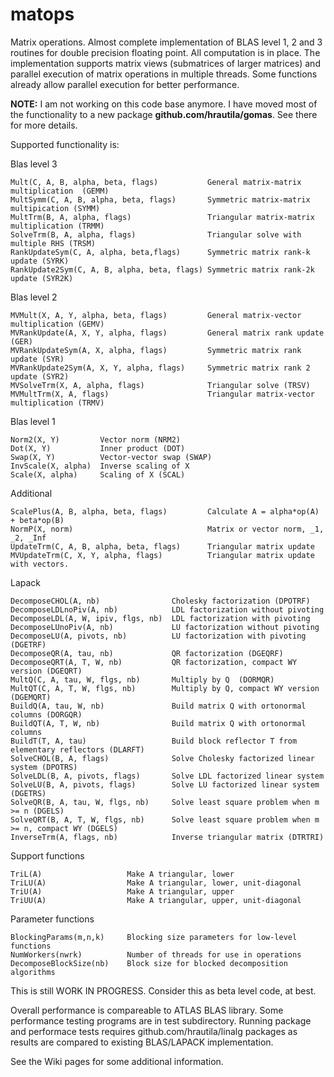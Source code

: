 matops
======

Matrix operations. Almost complete implementation of BLAS level 1, 2 and 3 routines for double precision floating point. All computation is in place. The implementation supports matrix views (submatrices of larger matrices) and parallel execution of matrix operations in multiple threads. Some functions already allow parallel execution for better performance.

**NOTE:** I am not working on this code base anymore. I have moved most of the functionality to a new package
**github.com/hrautila/gomas**. See there for more details.

Supported functionality is:

  Blas level 3

    Mult(C, A, B, alpha, beta, flags)           General matrix-matrix multiplication  (GEMM)
    MultSymm(C, A, B, alpha, beta, flags)       Symmetric matrix-matrix multipication (SYMM)
    MultTrm(B, A, alpha, flags)                 Triangular matrix-matrix multiplication (TRMM)  
    SolveTrm(B, A, alpha, flags)                Triangular solve with multiple RHS (TRSM)
    RankUpdateSym(C, A, alpha, beta,flags)      Symmetric matrix rank-k update (SYRK)
    RankUpdate2Sym(C, A, B, alpha, beta, flags) Symmetric matrix rank-2k update (SYR2K)

  Blas level 2

    MVMult(X, A, Y, alpha, beta, flags)         General matrix-vector multiplication (GEMV)
    MVRankUpdate(A, X, Y, alpha, flags)         General matrix rank update (GER)
    MVRankUpdateSym(A, X, alpha, flags)         Symmetric matrix rank update (SYR)
    MVRankUpdate2Sym(A, X, Y, alpha, flags)     Symmetric matrix rank 2 update (SYR2)
    MVSolveTrm(X, A, alpha, flags)              Triangular solve (TRSV)
    MVMultTrm(X, A, flags)                      Triangular matrix-vector multiplication (TRMV)

  Blas level 1

    Norm2(X, Y)         Vector norm (NRM2)
    Dot(X, Y)           Inner product (DOT)
    Swap(X, Y)          Vector-vector swap (SWAP)
    InvScale(X, alpha)  Inverse scaling of X 
    Scale(X, alpha)     Scaling of X (SCAL)

  Additional

    ScalePlus(A, B, alpha, beta, flags)         Calculate A = alpha*op(A) + beta*op(B)
    NormP(X, norm)                              Matrix or vector norm, _1, _2, _Inf
    UpdateTrm(C, A, B, alpha, beta, flags)      Triangular matrix update
    MVUpdateTrm(C, X, Y, alpha, flags)          Triangular matrix update with vectors.

  Lapack
  
    DecomposeCHOL(A, nb)                Cholesky factorization (DPOTRF)
    DecomposeLDLnoPiv(A, nb)            LDL factorization without pivoting
    DecomposeLDL(A, W, ipiv, flgs, nb)  LDL factorization with pivoting
    DecomposeLUnoPiv(A, nb)             LU factorization without pivoting
    DecomposeLU(A, pivots, nb)          LU factorization with pivoting (DGETRF)
    DecomposeQR(A, tau, nb)             QR factorization (DGEQRF)
    DecomposeQRT(A, T, W, nb)           QR factorization, compact WY version (DGEQRT)
    MultQ(C, A, tau, W, flgs, nb)       Multiply by Q  (DORMQR)
    MultQT(C, A, T, W, flgs, nb)        Multiply by Q, compact WY version (DGEMQRT)
    BuildQ(A, tau, W, nb)               Build matrix Q with ortonormal columns (DORGQR)
    BuildQT(A, T, W, nb)                Build matrix Q with ortonormal columns 
    BuildT(T, A, tau)                   Build block reflector T from elementary reflectors (DLARFT)
    SolveCHOL(B, A, flags)              Solve Cholesky factorized linear system (DPOTRS)
    SolveLDL(B, A, pivots, flags)       Solve LDL factorized linear system
    SolveLU(B, A, pivots, flags)        Solve LU factorized linear system (DGETRS)
    SolveQR(B, A, tau, W, flgs, nb)     Solve least square problem when m >= n (DGELS)
    SolveQRT(B, A, T, W, flgs, nb)      Solve least square problem when m >= n, compact WY (DGELS)
    InverseTrm(A, flags, nb)            Inverse triangular matrix (DTRTRI)

  Support functions

    TriL(A)                   Make A triangular, lower 
    TriLU(A)                  Make A triangular, lower, unit-diagonal 
    TriU(A)                   Make A triangular, upper 
    TriUU(A)                  Make A triangular, upper, unit-diagonal 

  Parameter functions

    BlockingParams(m,n,k)     Blocking size parameters for low-level functions
    NumWorkers(nwrk)          Number of threads for use in operations
    DecomposeBlockSize(nb)    Block size for blocked decomposition algorithms

This is still WORK IN PROGRESS. Consider this as beta level code, at best. 

Overall performance is compareable to ATLAS BLAS library. Some performance testing programs are in test subdirectory. Running package and performace tests requires github.com/hrautila/linalg packages as results are compared to existing BLAS/LAPACK implementation.

See the Wiki pages for some additional information. 

